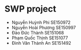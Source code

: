 # SWP project
* Nguyễn Huỳnh Phi SE150972
* Nguyễn Hoài Phương SE150997
* Đào Đức Thành SE151068
* Phạm Quốc Thịnh SE151077
* Đinh Văn Thành An SE151492